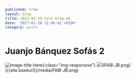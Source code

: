 ```yaml
---
published: true
layout: blog
title: 2013-02-26-test-blog.md
date: '2017-01-28 12:46:02 +0100'
category: posts
---
```


# Juanjo Bánquez Sofás 2


![image-title-here](/1-SOFA.jpg){:class="img-responsive"}
![]({{site.baseurl}}/media/FABI%20JB.png)![FABI JB.png]({{site.baseurl}}/media/FABI JB.png)
